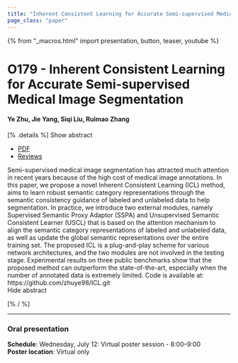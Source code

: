 ```yaml
---
title: "Inherent Consistent Learning for Accurate Semi-supervised Medical Image Segmentation"
page_class: "paper"
---
```


{% from "_macros.html" import presentation, button, teaser, youtube %}

# O179 - Inherent Consistent Learning for Accurate Semi-supervised Medical Image Segmentation

#### Ye Zhu, Jie Yang, Siqi Liu, Ruimao Zhang


[% .details %]
<a class="toggle_visibility" data-selector=".abstract" data-level="3">Show abstract</a>
- <a href="https://openreview.net/pdf?id=diXhe9kUnQ">PDF</a>
- <a href="https://openreview.net/forum?id=diXhe9kUnQ">Reviews</a>

<p>
    <span class="abstract">
        Semi-supervised medical image segmentation has attracted much attention in recent years because of the high cost of medical image annotations. In this paper, we propose a novel Inherent Consistent Learning (ICL) method, aims to learn robust semantic category representations through the semantic consistency guidance of labeled and unlabeled data to help segmentation. In practice, we introduce two external modules, namely Supervised Semantic Proxy Adaptor (SSPA) and Unsupervised Semantic Consistent Learner (USCL) that is based on the attention mechanism to align the semantic category representations of labeled and unlabeled data, as well as update the global semantic representations over the entire training set. The proposed ICL is a plug-and-play scheme for various network architectures, and the two modules are not involved in the testing stage. Experimental results on three public benchmarks show that the proposed method can outperform the state-of-the-art, especially when the number of annotated data is extremely limited. Code is available at: https://github.com/zhuye98/ICL.git
        <br>
        <span class="actions"><a class="toggle_visibility" data-level="2">Hide abstract</a></span>
    </span>
</p>
[% / %]

---


### Oral presentation

**Schedule**: Wednesday, July 12: Virtual poster session - 8:00–9:00<br>
**Poster location**: Virtual only

